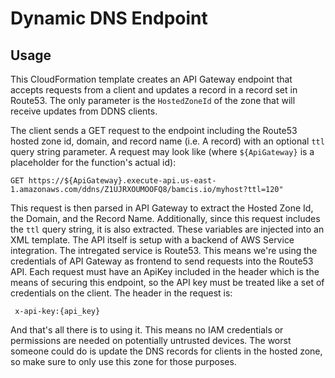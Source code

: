 # Dynamic DNS Endpoint

## Usage
This CloudFormation template creates an API Gateway endpoint that accepts requests from a client and updates a record in a record set in Route53. The only parameter is the `HostedZoneId` of the zone
that will receive updates from DDNS clients.

The client sends a GET request to the endpoint including the Route53 hosted zone id, domain, and record name (i.e. A record) with an optional `ttl` query string parameter. A request may look like (where 
`${ApiGateway}` is a placeholder for the function's actual id):

    GET https://${ApiGateway}.execute-api.us-east-1.amazonaws.com/ddns/Z1UJRXOUMOOFQ8/bamcis.io/myhost?ttl=120"

This request is then parsed in API Gateway to extract the Hosted Zone Id, the Domain, and the Record Name. Additionally, since this request includes the `ttl` query string, it is also extracted. These
variables are injected into an XML template. The API itself is setup with a backend of AWS Service integration. The intregated service is Route53. This means we're using the credentials of API Gateway
as frontend to send requests into the Route53 API. Each request must have an ApiKey included in the header which is the means of securing this endpoint, so the API key must be treated like a set of
credentials on the client. The header in the request is:

     x-api-key:{api_key}

And that's all there is to using it. This means no IAM credentials or permissions are needed on potentially untrusted devices. The worst someone could do is update the DNS records for clients in the hosted
zone, so make sure to only use this zone for those purposes.
